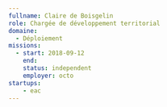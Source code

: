 ```yaml
---
fullname: Claire de Boisgelin
role: Chargée de développement territorial
domaine:
  - Déploiement
missions:
  - start: 2018-09-12
    end:
    status: independent
    employer: octo
startups:
    - eac
---
```

